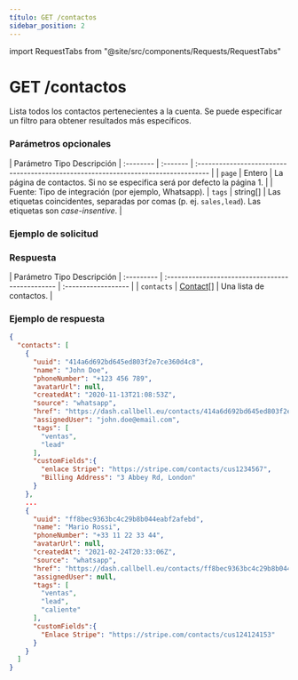 ```yaml
---
título: GET /contactos
sidebar_position: 2
---
```


import RequestTabs from "@site/src/components/Requests/RequestTabs"

# GET /contactos

Lista todos los contactos pertenecientes a la cuenta. Se puede especificar un filtro para obtener resultados más específicos.

### Parámetros opcionales

| Parámetro Tipo Descripción
| :-------- | :------- | :--------------------------------------------------------------------------------- |
| `page` | Entero | La página de contactos. Si no se especifica será por defecto la página 1.                  |
| Fuente: Tipo de integración (por ejemplo, Whatsapp).
| `tags` | string[] | Las etiquetas coincidentes, separadas por comas (p. ej. `sales,lead`). Las etiquetas son _case-insentive_. |

### Ejemplo de solicitud

<RequestTabs endpoint='contacts_api' request="get_contacts"/>

### Respuesta

| Parámetro Tipo Descripción
| :--------- | :----------------------------------------------- | :------------------ |
| `contacts` | [Contact[]](/api/reference/object_types/contact) | Una lista de contactos. |

### Ejemplo de respuesta

```json title=response.json
{
  "contacts": [
    {
      "uuid": "414a6d692bd645ed803f2e7ce360d4c8",
      "name": "John Doe",
      "phoneNumber": "+123 456 789",
      "avatarUrl": null,
      "createdAt": "2020-11-13T21:08:53Z",
      "source": "whatsapp",
      "href": "https://dash.callbell.eu/contacts/414a6d692bd645ed803f2e7ce360d4c8",
      "assignedUser": "john.doe@email.com",
      "tags": [
        "ventas",
        "lead"
      ],
      "customFields":{
        "enlace Stripe": "https://stripe.com/contacts/cus1234567",
        "Billing Address": "3 Abbey Rd, London"
      }
    },
    ...
    {
      "uuid": "ff8bec9363bc4c29b8b044eabf2afebd",
      "name": "Mario Rossi",
      "phoneNumber": "+33 11 22 33 44",
      "avatarUrl": null,
      "createdAt": "2021-02-24T20:33:06Z",
      "source": "whatsapp",
      "href": "https://dash.callbell.eu/contacts/ff8bec9363bc4c29b8b044eabf2afebd",
      "assignedUser": null,
      "tags": [
        "ventas",
        "lead",
        "caliente"
      ],
      "customFields":{
        "Enlace Stripe": "https://stripe.com/contacts/cus124124153"
      }
    }
  ]
}
```
